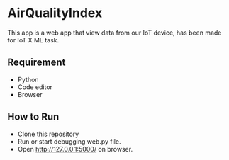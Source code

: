 # AirQualityIndex
This app is a web app that view data from our IoT device, has been made for IoT X ML task.
## Requirement
- Python
- Code editor
- Browser
## How to Run
- Clone this repository
- Run or start debugging web.py file.
- Open http://127.0.0.1:5000/ on browser.

